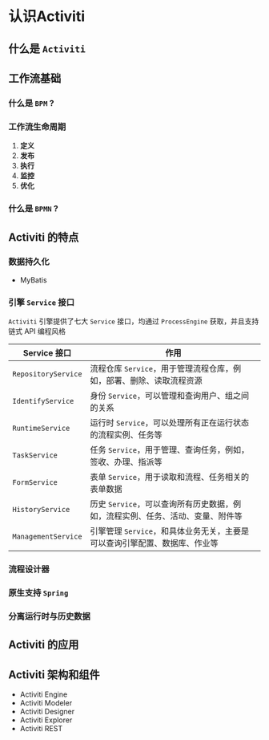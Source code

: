 # 认识Activiti

## 什么是 `Activiti`

## 工作流基础

### 什么是 `BPM` ? 

### 工作流生命周期

  1. **定义**
  2. **发布**
  3. **执行**
  4. **监控**
  5. **优化**

### 什么是 `BPMN` ?

## Activiti 的特点

### 数据持久化

  - MyBatis

### 引擎 `Service` 接口

`Activiti` 引擎提供了七大 `Service` 接口，均通过 `ProcessEngine` 获取，并且支持链式 API 编程风格 

Service 接口 | 作用
--- | ---
`RepositoryService` | 流程仓库 `Service`，用于管理流程仓库，例如，部署、删除、读取流程资源
`IdentifyService` | 身份 `Service`，可以管理和查询用户、组之间的关系
`RuntimeService` | 运行时 `Service`，可以处理所有正在运行状态的流程实例、任务等
`TaskService` | 任务 `Service`，用于管理、查询任务，例如，签收、办理、指派等
`FormService` | 表单 `Service`，用于读取和流程、任务相关的表单数据
`HistoryService` | 历史 `Service`，可以查询所有历史数据，例如，流程实例、任务、活动、变量、附件等
`ManagementService` | 引擎管理 `Service`，和具体业务无关，主要是可以查询引擎配置、数据库、作业等

### 流程设计器

### 原生支持 `Spring`

### 分离运行时与历史数据

## Activiti 的应用

## Activiti 架构和组件

- Activiti Engine
- Activiti Modeler
- Activiti Designer
- Activiti Explorer
- Activiti REST

